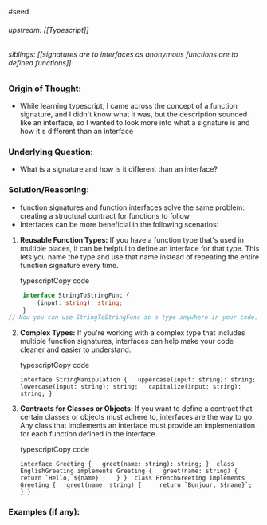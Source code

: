 #seed 
###### upstream: [[Typescript]]
###### siblings: [[signatures are to interfaces as anonymous functions are to defined functions]]
### Origin of Thought:
- While learning typescript, I came across the concept of a function signature, and I didn't know what it was, but the description sounded like an interface, so I wanted to look more into what a signature is and how it's different than an interface

### Underlying Question: 
- What is a signature and how is it different than an interface? 

### Solution/Reasoning: 
- function signatures and function interfaces solve the same problem: creating a structural contract for functions to follow
- Interfaces can be more beneficial in the following scenarios:

1.  **Reusable Function Types:** If you have a function type that's used in multiple places, it can be helpful to define an interface for that type. This lets you name the type and use that name instead of repeating the entire function signature every time.
    
    typescriptCopy code
    
```ts
	interface StringToStringFunc {   
		(input: string): string; 
	}  
// Now you can use StringToStringFunc as a type anywhere in your code. let uppercase: StringToStringFunc; let lowercase: StringToStringFunc;
```
    
2.  **Complex Types:** If you're working with a complex type that includes multiple function signatures, interfaces can help make your code cleaner and easier to understand.
    
    typescriptCopy code
    
    `interface StringManipulation {   uppercase(input: string): string;   lowercase(input: string): string;   capitalize(input: string): string; }`
    
3.  **Contracts for Classes or Objects:** If you want to define a contract that certain classes or objects must adhere to, interfaces are the way to go. Any class that implements an interface must provide an implementation for each function defined in the interface.
    
    typescriptCopy code
    
    ``interface Greeting {   greet(name: string): string; }  class EnglishGreeting implements Greeting {   greet(name: string) {     return `Hello, ${name}`;   } }  class FrenchGreeting implements Greeting {   greet(name: string) {     return `Bonjour, ${name}`;   } }``

### Examples (if any): 

